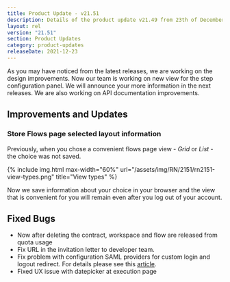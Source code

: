 ```yaml
---
title: Product Update - v21.51
description: Details of the product update v21.49 from 23th of December 2021.
layout: rel
version: "21.51"
section: Product Updates
category: product-updates
releaseDate: 2021-12-23
---
```


As you may have noticed from the latest releases, we are working on the design improvements. Now our team is working on new view for the step configuration panel. We will announce your more information in the next releases. We are also working on API documentation improvements.

## Improvements and Updates

### Store Flows page selected layout information

Previously, when you chose a convenient flows page view - *Grid* or *List* - the choice was not saved.

{% include img.html max-width="60%" url="/assets/img/RN/2151/rn2151-view-types.png" title="View types" %}

Now we save information about your choice in your browser and the view that is convenient for you will remain even after you log out of your account.

## Fixed Bugs

*  Now after deleting the contract, workspace and flow are released from quota usage
*  Fix URL in the invitation letter to developer team.
*  Fix problem with configuration SAML providers for custom login and logout redirect. For details please see this [article](/releases/21.47#custom-login-and-logout-redirects).
*  Fixed UX issue with datepicker at execution page
